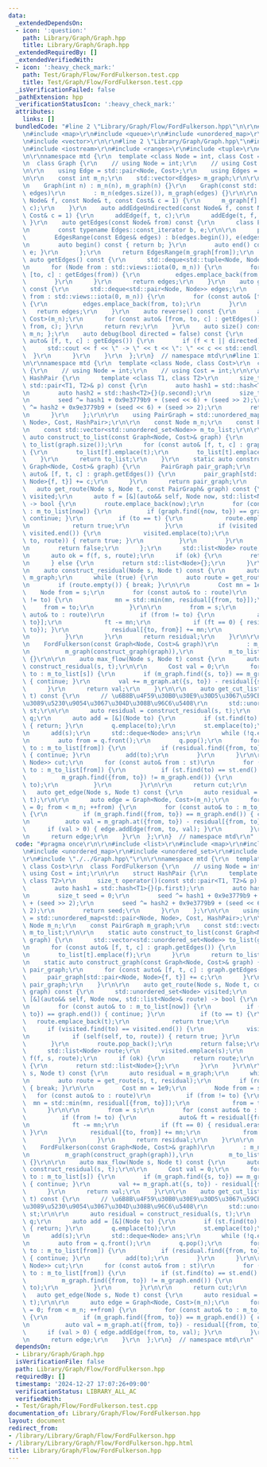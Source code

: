 ```yaml
---
data:
  _extendedDependsOn:
  - icon: ':question:'
    path: Library/Graph/Graph.hpp
    title: Library/Graph/Graph.hpp
  _extendedRequiredBy: []
  _extendedVerifiedWith:
  - icon: ':heavy_check_mark:'
    path: Test/Graph/Flow/FordFulkerson.test.cpp
    title: Test/Graph/Flow/FordFulkerson.test.cpp
  _isVerificationFailed: false
  _pathExtension: hpp
  _verificationStatusIcon: ':heavy_check_mark:'
  attributes:
    links: []
  bundledCode: "#line 2 \"Library/Graph/Flow/FordFulkerson.hpp\"\n\r\n#include <list>\r\
    \n#include <map>\r\n#include <queue>\r\n#include <unordered_map>\r\n#include <unordered_set>\r\
    \n#include <vector>\r\n\r\n#line 2 \"Library/Graph/Graph.hpp\"\n#include <deque>\r\
    \n#include <iostream>\r\n#include <ranges>\r\n#include <tuple>\r\n#line 7 \"Library/Graph/Graph.hpp\"\
    \n\r\nnamespace mtd {\r\n  template <class Node = int, class Cost = long long>\r\
    \n  class Graph {\r\n    // using Node = int;\r\n    // using Cost = long long;\r\
    \n\r\n    using Edge = std::pair<Node, Cost>;\r\n    using Edges = std::vector<Edge>;\r\
    \n\r\n    const int m_n;\r\n    std::vector<Edges> m_graph;\r\n\r\n  public:\r\
    \n    Graph(int n) : m_n(n), m_graph(n) {}\r\n    Graph(const std::vector<Edges>&\
    \ edges)\r\n        : m_n(edges.size()), m_graph(edges) {}\r\n\r\n    auto addEdge(const\
    \ Node& f, const Node& t, const Cost& c = 1) {\r\n      m_graph[f].emplace_back(t,\
    \ c);\r\n    }\r\n    auto addEdgeUndirected(const Node& f, const Node& t, const\
    \ Cost& c = 1) {\r\n      addEdge(f, t, c);\r\n      addEdge(t, f, c);\r\n   \
    \ }\r\n    auto getEdges(const Node& from) const {\r\n      class EdgesRange {\r\
    \n        const typename Edges::const_iterator b, e;\r\n\r\n      public:\r\n\
    \        EdgesRange(const Edges& edges) : b(edges.begin()), e(edges.end()) {}\r\
    \n        auto begin() const { return b; }\r\n        auto end() const { return\
    \ e; }\r\n      };\r\n      return EdgesRange(m_graph[from]);\r\n    }\r\n   \
    \ auto getEdges() const {\r\n      std::deque<std::tuple<Node, Node, Cost>> edges;\r\
    \n      for (Node from : std::views::iota(0, m_n)) {\r\n        for (const auto&\
    \ [to, c] : getEdges(from)) {\r\n          edges.emplace_back(from, to, c);\r\n\
    \        }\r\n      }\r\n      return edges;\r\n    }\r\n    auto getEdgesExcludeCost()\
    \ const {\r\n      std::deque<std::pair<Node, Node>> edges;\r\n      for (Node\
    \ from : std::views::iota(0, m_n)) {\r\n        for (const auto& [to, _] : getEdges(from))\
    \ {\r\n          edges.emplace_back(from, to);\r\n        }\r\n      }\r\n   \
    \   return edges;\r\n    }\r\n    auto reverse() const {\r\n      auto rev = Graph<Node,\
    \ Cost>(m_n);\r\n      for (const auto& [from, to, c] : getEdges()) { rev.addEdge(to,\
    \ from, c); }\r\n      return rev;\r\n    }\r\n    auto size() const { return\
    \ m_n; };\r\n    auto debug(bool directed = false) const {\r\n      for (const\
    \ auto& [f, t, c] : getEdges()) {\r\n        if (f < t || directed) {\r\n    \
    \      std::cout << f << \" -> \" << t << \": \" << c << std::endl;\r\n      \
    \  }\r\n      }\r\n    }\r\n  };\r\n}  // namespace mtd\r\n#line 11 \"Library/Graph/Flow/FordFulkerson.hpp\"\
    \n\r\nnamespace mtd {\r\n  template <class Node, class Cost>\r\n  class FordFulkerson\
    \ {\r\n    // using Node = int;\r\n    // using Cost = int;\r\n\r\n    struct\
    \ HashPair {\r\n      template <class T1, class T2>\r\n      size_t operator()(const\
    \ std::pair<T1, T2>& p) const {\r\n        auto hash1 = std::hash<T1>{}(p.first);\r\
    \n        auto hash2 = std::hash<T2>{}(p.second);\r\n        size_t seed = 0;\r\
    \n        seed ^= hash1 + 0x9e3779b9 + (seed << 6) + (seed >> 2);\r\n        seed\
    \ ^= hash2 + 0x9e3779b9 + (seed << 6) + (seed >> 2);\r\n        return seed;\r\
    \n      }\r\n    };\r\n\r\n    using PairGraph = std::unordered_map<std::pair<Node,\
    \ Node>, Cost, HashPair>;\r\n\r\n    const Node m_n;\r\n    const PairGraph m_graph;\r\
    \n    const std::vector<std::unordered_set<Node>> m_to_list;\r\n\r\n    static\
    \ auto construct_to_list(const Graph<Node, Cost>& graph) {\r\n      std::vector<std::unordered_set<Node>>\
    \ to_list(graph.size());\r\n      for (const auto& [f, t, c] : graph.getEdges())\
    \ {\r\n        to_list[f].emplace(t);\r\n        to_list[t].emplace(f);\r\n  \
    \    }\r\n      return to_list;\r\n    }\r\n    static auto construct_graph(const\
    \ Graph<Node, Cost>& graph) {\r\n      PairGraph pair_graph;\r\n      for (const\
    \ auto& [f, t, c] : graph.getEdges()) {\r\n        pair_graph[std::pair<Node,\
    \ Node>{f, t}] += c;\r\n      }\r\n      return pair_graph;\r\n    }\r\n\r\n \
    \   auto get_route(Node s, Node t, const PairGraph& graph) const {\r\n      std::unordered_set<Node>\
    \ visited;\r\n      auto f = [&](auto&& self, Node now, std::list<Node>& route)\
    \ -> bool {\r\n        route.emplace_back(now);\r\n        for (const auto& to\
    \ : m_to_list[now]) {\r\n          if (graph.find({now, to}) == graph.end()) {\
    \ continue; }\r\n          if (to == t) {\r\n            route.emplace_back(t);\r\
    \n            return true;\r\n          }\r\n          if (visited.find(to) ==\
    \ visited.end()) {\r\n            visited.emplace(to);\r\n            if (self(self,\
    \ to, route)) { return true; }\r\n          }\r\n        }\r\n        route.pop_back();\r\
    \n        return false;\r\n      };\r\n      std::list<Node> route;\r\n      visited.emplace(s);\r\
    \n      auto ok = f(f, s, route);\r\n      if (ok) {\r\n        return route;\r\
    \n      } else {\r\n        return std::list<Node>{};\r\n      }\r\n    }\r\n\r\
    \n    auto construct_residual(Node s, Node t) const {\r\n      auto residual =\
    \ m_graph;\r\n      while (true) {\r\n        auto route = get_route(s, t, residual);\r\
    \n        if (route.empty()) { break; }\r\n\r\n        Cost mn = 1e9;\r\n    \
    \    Node from = s;\r\n        for (const auto& to : route)\r\n          if (from\
    \ != to) {\r\n            mn = std::min(mn, residual[{from, to}]);\r\n       \
    \     from = to;\r\n          }\r\n\r\n        from = s;\r\n        for (const\
    \ auto& to : route)\r\n          if (from != to) {\r\n            auto& ft = residual[{from,\
    \ to}];\r\n            ft -= mn;\r\n            if (ft == 0) { residual.erase({from,\
    \ to}); }\r\n            residual[{to, from}] += mn;\r\n            from = to;\r\
    \n          }\r\n      }\r\n      return residual;\r\n    }\r\n\r\n  public:\r\
    \n    FordFulkerson(const Graph<Node, Cost>& graph)\r\n        : m_n(graph.size()),\r\
    \n          m_graph(construct_graph(graph)),\r\n          m_to_list(construct_to_list(graph))\
    \ {}\r\n\r\n    auto max_flow(Node s, Node t) const {\r\n      auto residual =\
    \ construct_residual(s, t);\r\n\r\n      Cost val = 0;\r\n      for (const auto&\
    \ to : m_to_list[s]) {\r\n        if (m_graph.find({s, to}) == m_graph.end())\
    \ { continue; }\r\n        val += m_graph.at({s, to}) - residual[{s, to}];\r\n\
    \      }\r\n      return val;\r\n    }\r\n\r\n    auto get_cut_list(Node s, Node\
    \ t) const {\r\n      // \u6B8B\u4F59\u30B0\u30E9\u30D5\u3067\u59CB\u70B9\u304B\
    \u3089\u5230\u9054\u3067\u304D\u308B\u96C6\u5408\r\n      std::unordered_set<Node>\
    \ st;\r\n\r\n      auto residual = construct_residual(s, t);\r\n      std::queue<Node>\
    \ q;\r\n      auto add = [&](Node to) {\r\n        if (st.find(to) != st.end())\
    \ { return; }\r\n        q.emplace(to);\r\n        st.emplace(to);\r\n      };\r\
    \n      add(s);\r\n      std::deque<Node> ans;\r\n      while (!q.empty()) {\r\
    \n        auto from = q.front();\r\n        q.pop();\r\n        for (const auto&\
    \ to : m_to_list[from]) {\r\n          if (residual.find({from, to}) == residual.end())\
    \ { continue; }\r\n          add(to);\r\n        }\r\n      }\r\n\r\n      std::deque<std::pair<Node,\
    \ Node>> cut;\r\n      for (const auto& from : st)\r\n        for (const auto&\
    \ to : m_to_list[from]) {\r\n          if (st.find(to) == st.end() &&\r\n    \
    \          m_graph.find({from, to}) != m_graph.end()) {\r\n            cut.emplace_back(from,\
    \ to);\r\n          }\r\n        }\r\n\r\n      return cut;\r\n    }\r\n\r\n \
    \   auto get_edge(Node s, Node t) const {\r\n      auto residual = construct_residual(s,\
    \ t);\r\n\r\n      auto edge = Graph<Node, Cost>(m_n);\r\n      for (Node from\
    \ = 0; from < m_n; ++from) {\r\n        for (const auto& to : m_to_list[from])\
    \ {\r\n          if (m_graph.find({from, to}) == m_graph.end()) { continue; }\r\
    \n          auto val = m_graph.at({from, to}) - residual[{from, to}];\r\n    \
    \      if (val > 0) { edge.addEdge(from, to, val); }\r\n        }\r\n      }\r\
    \n      return edge;\r\n    }\r\n  };\r\n}  // namespace mtd\r\n"
  code: "#pragma once\r\n\r\n#include <list>\r\n#include <map>\r\n#include <queue>\r\
    \n#include <unordered_map>\r\n#include <unordered_set>\r\n#include <vector>\r\n\
    \r\n#include \"./../Graph.hpp\"\r\n\r\nnamespace mtd {\r\n  template <class Node,\
    \ class Cost>\r\n  class FordFulkerson {\r\n    // using Node = int;\r\n    //\
    \ using Cost = int;\r\n\r\n    struct HashPair {\r\n      template <class T1,\
    \ class T2>\r\n      size_t operator()(const std::pair<T1, T2>& p) const {\r\n\
    \        auto hash1 = std::hash<T1>{}(p.first);\r\n        auto hash2 = std::hash<T2>{}(p.second);\r\
    \n        size_t seed = 0;\r\n        seed ^= hash1 + 0x9e3779b9 + (seed << 6)\
    \ + (seed >> 2);\r\n        seed ^= hash2 + 0x9e3779b9 + (seed << 6) + (seed >>\
    \ 2);\r\n        return seed;\r\n      }\r\n    };\r\n\r\n    using PairGraph\
    \ = std::unordered_map<std::pair<Node, Node>, Cost, HashPair>;\r\n\r\n    const\
    \ Node m_n;\r\n    const PairGraph m_graph;\r\n    const std::vector<std::unordered_set<Node>>\
    \ m_to_list;\r\n\r\n    static auto construct_to_list(const Graph<Node, Cost>&\
    \ graph) {\r\n      std::vector<std::unordered_set<Node>> to_list(graph.size());\r\
    \n      for (const auto& [f, t, c] : graph.getEdges()) {\r\n        to_list[f].emplace(t);\r\
    \n        to_list[t].emplace(f);\r\n      }\r\n      return to_list;\r\n    }\r\
    \n    static auto construct_graph(const Graph<Node, Cost>& graph) {\r\n      PairGraph\
    \ pair_graph;\r\n      for (const auto& [f, t, c] : graph.getEdges()) {\r\n  \
    \      pair_graph[std::pair<Node, Node>{f, t}] += c;\r\n      }\r\n      return\
    \ pair_graph;\r\n    }\r\n\r\n    auto get_route(Node s, Node t, const PairGraph&\
    \ graph) const {\r\n      std::unordered_set<Node> visited;\r\n      auto f =\
    \ [&](auto&& self, Node now, std::list<Node>& route) -> bool {\r\n        route.emplace_back(now);\r\
    \n        for (const auto& to : m_to_list[now]) {\r\n          if (graph.find({now,\
    \ to}) == graph.end()) { continue; }\r\n          if (to == t) {\r\n         \
    \   route.emplace_back(t);\r\n            return true;\r\n          }\r\n    \
    \      if (visited.find(to) == visited.end()) {\r\n            visited.emplace(to);\r\
    \n            if (self(self, to, route)) { return true; }\r\n          }\r\n \
    \       }\r\n        route.pop_back();\r\n        return false;\r\n      };\r\n\
    \      std::list<Node> route;\r\n      visited.emplace(s);\r\n      auto ok =\
    \ f(f, s, route);\r\n      if (ok) {\r\n        return route;\r\n      } else\
    \ {\r\n        return std::list<Node>{};\r\n      }\r\n    }\r\n\r\n    auto construct_residual(Node\
    \ s, Node t) const {\r\n      auto residual = m_graph;\r\n      while (true) {\r\
    \n        auto route = get_route(s, t, residual);\r\n        if (route.empty())\
    \ { break; }\r\n\r\n        Cost mn = 1e9;\r\n        Node from = s;\r\n     \
    \   for (const auto& to : route)\r\n          if (from != to) {\r\n          \
    \  mn = std::min(mn, residual[{from, to}]);\r\n            from = to;\r\n    \
    \      }\r\n\r\n        from = s;\r\n        for (const auto& to : route)\r\n\
    \          if (from != to) {\r\n            auto& ft = residual[{from, to}];\r\
    \n            ft -= mn;\r\n            if (ft == 0) { residual.erase({from, to});\
    \ }\r\n            residual[{to, from}] += mn;\r\n            from = to;\r\n \
    \         }\r\n      }\r\n      return residual;\r\n    }\r\n\r\n  public:\r\n\
    \    FordFulkerson(const Graph<Node, Cost>& graph)\r\n        : m_n(graph.size()),\r\
    \n          m_graph(construct_graph(graph)),\r\n          m_to_list(construct_to_list(graph))\
    \ {}\r\n\r\n    auto max_flow(Node s, Node t) const {\r\n      auto residual =\
    \ construct_residual(s, t);\r\n\r\n      Cost val = 0;\r\n      for (const auto&\
    \ to : m_to_list[s]) {\r\n        if (m_graph.find({s, to}) == m_graph.end())\
    \ { continue; }\r\n        val += m_graph.at({s, to}) - residual[{s, to}];\r\n\
    \      }\r\n      return val;\r\n    }\r\n\r\n    auto get_cut_list(Node s, Node\
    \ t) const {\r\n      // \u6B8B\u4F59\u30B0\u30E9\u30D5\u3067\u59CB\u70B9\u304B\
    \u3089\u5230\u9054\u3067\u304D\u308B\u96C6\u5408\r\n      std::unordered_set<Node>\
    \ st;\r\n\r\n      auto residual = construct_residual(s, t);\r\n      std::queue<Node>\
    \ q;\r\n      auto add = [&](Node to) {\r\n        if (st.find(to) != st.end())\
    \ { return; }\r\n        q.emplace(to);\r\n        st.emplace(to);\r\n      };\r\
    \n      add(s);\r\n      std::deque<Node> ans;\r\n      while (!q.empty()) {\r\
    \n        auto from = q.front();\r\n        q.pop();\r\n        for (const auto&\
    \ to : m_to_list[from]) {\r\n          if (residual.find({from, to}) == residual.end())\
    \ { continue; }\r\n          add(to);\r\n        }\r\n      }\r\n\r\n      std::deque<std::pair<Node,\
    \ Node>> cut;\r\n      for (const auto& from : st)\r\n        for (const auto&\
    \ to : m_to_list[from]) {\r\n          if (st.find(to) == st.end() &&\r\n    \
    \          m_graph.find({from, to}) != m_graph.end()) {\r\n            cut.emplace_back(from,\
    \ to);\r\n          }\r\n        }\r\n\r\n      return cut;\r\n    }\r\n\r\n \
    \   auto get_edge(Node s, Node t) const {\r\n      auto residual = construct_residual(s,\
    \ t);\r\n\r\n      auto edge = Graph<Node, Cost>(m_n);\r\n      for (Node from\
    \ = 0; from < m_n; ++from) {\r\n        for (const auto& to : m_to_list[from])\
    \ {\r\n          if (m_graph.find({from, to}) == m_graph.end()) { continue; }\r\
    \n          auto val = m_graph.at({from, to}) - residual[{from, to}];\r\n    \
    \      if (val > 0) { edge.addEdge(from, to, val); }\r\n        }\r\n      }\r\
    \n      return edge;\r\n    }\r\n  };\r\n}  // namespace mtd\r\n"
  dependsOn:
  - Library/Graph/Graph.hpp
  isVerificationFile: false
  path: Library/Graph/Flow/FordFulkerson.hpp
  requiredBy: []
  timestamp: '2024-12-27 17:07:26+09:00'
  verificationStatus: LIBRARY_ALL_AC
  verifiedWith:
  - Test/Graph/Flow/FordFulkerson.test.cpp
documentation_of: Library/Graph/Flow/FordFulkerson.hpp
layout: document
redirect_from:
- /library/Library/Graph/Flow/FordFulkerson.hpp
- /library/Library/Graph/Flow/FordFulkerson.hpp.html
title: Library/Graph/Flow/FordFulkerson.hpp
---
```

